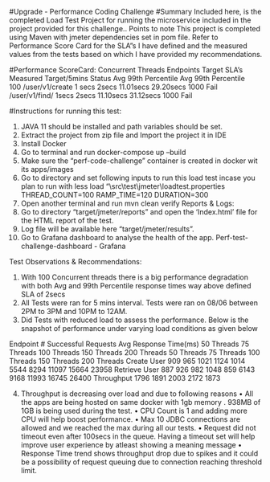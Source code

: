 #Upgrade - Performance Coding Challenge
#Summary
Included here, is the completed Load Test Project for running the microservice included in the project provided for this challenge..
Points to note
This project is completed using Maven with jmeter dependencies set in pom file. Refer to Performance Score Card for the SLA”s I have defined and the measured values from the tests based on which I have provided my recommendations.

#Performance ScoreCard:
Concurrent Threads	Endpoints	Target SLA’s	Measured	Target/5mins	Status
		Avg	99th Percentile	Avg	99th Percentile		
100	/user/v1/create	1 secs	2secs	11.01secs	29.20secs	1000	Fail
	/user/v1/find/<valid-uuid>	1secs	2secs	11.10secs	31.12secs	1000	Fail

#Instructions for running this test:
1.	JAVA 11 should be installed and path variables should be set.
2.	Extract the project from zip file and Import the project it in IDE
3.	Install Docker 
4.	Go to terminal and run docker-compose up –build
5.	Make sure the “perf-code-challenge” container is created in docker wit its apps/images 
6.	Go to directory and set following inputs to run this load test incase you plan to run with less load “\src\test\jmeter\loadtest.properties
THREAD_COUNT=100
RAMP_TIME=120
DURATION=300
7.	Open another terminal and run mvn clean verify
Reports & Logs:
1.	Go to directory “target/jmeter/reports” and open the ‘Index.html’ file for the HTML report of the test. 
2.	Log file will be available here “target/jmeter/results”.
3.	Go to Grafana dashboard to analyse the health of the app.  Perf-test-challenge-dashboard - Grafana


Test Observations & Recommendations:
1.	With 100 Concurrent threads there is a big performance degradation with both Avg and 99th Percentile response times way above defined SLA of 2secs
2.	All Tests were ran for 5 mins interval. Tests were ran on 08/06 between 2PM to 3PM and 10PM to 12AM.
3.	Did Tests with reduced load to assess the performance. Below is the snapshot of performance under varying load conditions as given below

Endpoint	# Successful Requests	Avg Response Time(ms)
	50 Threads	75 Threads	100 Threads	150 Threads	200 Threads	50 Threads	75 Threads	100 Threads	150 Threads	200 Threads
Create User	909	965	1021	1124	1014	5544	8294	11097	15664	23958
Retrieve User	887	926	982	1048	859	6143	9168	11993	16745	26400
Throughput	1796	1891	2003	2172	1873	 	 	 	 	 

4.	Throughput is decreasing over load and due to following reasons 
•	All the apps are being hosted on same docker with 1gb memory . 938MB of 1GB is being used during the test.
•	CPU Count is 1 and adding more CPU will help boost performance.
•	Max 10 JDBC connections are allowed and we reached the max during all our tests.
•	Request did not timeout even after 100secs in the queue. Having a timeout set will help improve user experience by atleast showing a meaning message
•	Response Time trend shows throughput drop due to spikes and it could be a possibility of request queuing due to connection reaching threshold limit.
